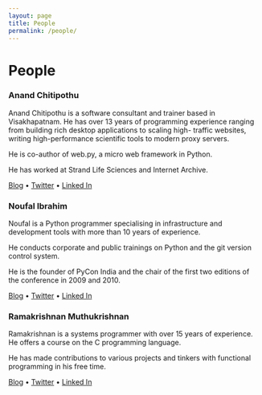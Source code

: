 ```yaml
---
layout: page
title: People
permalink: /people/
---
```


# People

### Anand Chitipothu

Anand Chitipothu is a software consultant and trainer based in Visakhapatnam. He has over 13 years of programming experience ranging from building rich desktop applications to scaling high- traffic websites, writing high-performance scientific tools to modern proxy servers.

He is co-author of web.py, a micro web framework in Python.

He has worked at Strand Life Sciences and Internet Archive.

[Blog][1] &bull; [Twitter][2] &bull; [Linked In][3]

[1]: http://anandology.com/
[2]: https://twitter.com/anandology
[3]: https://www.linkedin.com/in/anandology

### Noufal Ibrahim

Noufal is a Python programmer specialising in infrastructure and development tools with more than 10 years of experience.

He conducts corporate and public trainings on Python and the git version control system.

He is the founder of PyCon India and the chair of the first two editions of the conference in 2009 and 2010.

[Blog][n1] &bull; [Twitter][n2] &bull; [Linked In][n3]

[n1]: http://nibrahim.net.in/
[n2]: https://twitter.com/noufalibrahim
[n3]: https://www.linkedin.com/in/noufalibrahim

### Ramakrishnan Muthukrishnan

Ramakrishnan is a systems programmer with over 15 years of experience. He offers a course on the C programming language.

He has made contributions to various projects and tinkers with functional programming in his free time.

[Blog][r1] &bull; [Twitter][r2] &bull; [Linked In][r3]

[r1]: https://rkrishnan.org/
[r2]: https://twitter.com/vu3rdd 
[r3]: https://www.linkedin.com/in/vu3rdd
